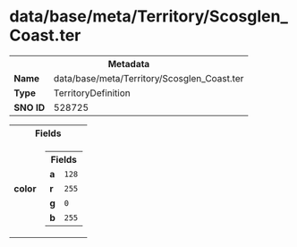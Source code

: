 <h1>data/base/meta/Territory/Scosglen_Coast.ter</h1><table><tr><th colspan="100%">Metadata</th></tr><tr><td><b>Name</b></td><td>data/base/meta/Territory/Scosglen_Coast.ter</td></tr><tr><td><b>Type</b></td><td>TerritoryDefinition</td></tr><tr><td><b>SNO ID</b></td><td>528725</td></tr></table>

<table><tr><th colspan="100%">Fields</th></tr><tr><td><b>color</b></td><td><table><tr><th colspan="100%">Fields</th></tr><tr><td><b>a</b></td><td><code>128</code></td></tr><tr><td><b>r</b></td><td><code>255</code></td></tr><tr><td><b>g</b></td><td><code>0</code></td></tr><tr><td><b>b</b></td><td><code>255</code></td></tr></table>

</td></tr></table>

